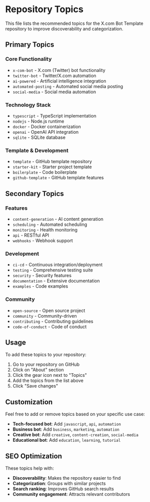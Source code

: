 # Repository Topics

This file lists the recommended topics for the X.com Bot Template repository to improve discoverability and categorization.

## Primary Topics

### Core Functionality
- `x-com-bot` - X.com (Twitter) bot functionality
- `twitter-bot` - Twitter/X.com automation
- `ai-powered` - Artificial intelligence integration
- `automated-posting` - Automated social media posting
- `social-media` - Social media automation

### Technology Stack
- `typescript` - TypeScript implementation
- `nodejs` - Node.js runtime
- `docker` - Docker containerization
- `openai` - OpenAI API integration
- `sqlite` - SQLite database

### Template & Development
- `template` - GitHub template repository
- `starter-kit` - Starter project template
- `boilerplate` - Code boilerplate
- `github-template` - GitHub template features

## Secondary Topics

### Features
- `content-generation` - AI content generation
- `scheduling` - Automated scheduling
- `monitoring` - Health monitoring
- `api` - RESTful API
- `webhooks` - Webhook support

### Development
- `ci-cd` - Continuous integration/deployment
- `testing` - Comprehensive testing suite
- `security` - Security features
- `documentation` - Extensive documentation
- `examples` - Code examples

### Community
- `open-source` - Open source project
- `community` - Community-driven
- `contributing` - Contributing guidelines
- `code-of-conduct` - Code of conduct

## Usage

To add these topics to your repository:

1. Go to your repository on GitHub
2. Click on "About" section
3. Click the gear icon next to "Topics"
4. Add the topics from the list above
5. Click "Save changes"

## Customization

Feel free to add or remove topics based on your specific use case:

- **Tech-focused bot**: Add `javascript`, `api`, `automation`
- **Business bot**: Add `business`, `marketing`, `automation`
- **Creative bot**: Add `creative`, `content-creation`, `social-media`
- **Educational bot**: Add `education`, `learning`, `tutorial`

## SEO Optimization

These topics help with:
- **Discoverability**: Makes the repository easier to find
- **Categorization**: Groups with similar projects
- **Search ranking**: Improves GitHub search results
- **Community engagement**: Attracts relevant contributors
